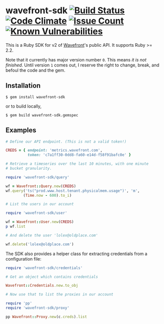 # wavefront-sdk [![Build Status](https://travis-ci.org/snltd/wavefront-sdk.svg?branch=master)](https://travis-ci.org/snltd/wavefront-sdk) [![Code Climate](https://codeclimate.com/github/snltd/wavefront-sdk/badges/gpa.svg)](https://codeclimate.com/github/snltd/wavefront-sdk) [![Issue Count](https://codeclimate.com/github/snltd/wavefront-sdk/badges/issue_count.svg)](https://codeclimate.com/github/snltd/wavefront-sdk) [![Known Vulnerabilities](https://snyk.io/test/github/snltd/wavefront-sdk/badge.svg)](https://snyk.io/test/github/snltd/wavefront-sdk)

This is a Ruby SDK for v2 of
[Wavefront](https://www.wavefront.com/)'s public API. It supports Ruby >= 2.2.

Note that it currently has major version number `0`. This means *it
is not finished*. Until version `1` comes out, I reserve the right
to change, break, and befoul the code and the gem.

## Installation

```
$ gem install wavefront-sdk
```

or to build locally,

```
$ gem build wavefront-sdk.gemspec
```

## Examples

```ruby
# Define our API endpoint. (This is not a valid token!)

CREDS = { endpoint: 'metrics.wavefront.com',
          token: 'c7a1ff30-0dd8-fa60-e14d-f58f91bafc0e' }

# Retrieve a timeseries over the last 10 minutes, with one minute
# bucket granularity.

require 'wavefront-sdk/query'

wf = Wavefront::Query.new(CREDS)
wf.query('ts("prod.www.host.tenant.physicalmem.usage")', 'm',
        (Time.now - 600).to_i)

# List the users in our account

require 'wavefront-sdk/user'

wf = Wavefront::User.new(CREDS)
p wf.list

# And delete the user 'lolex@oldplace.com'

wf.delete('lolex@oldplace.com')
```

The SDK also provides a helper class for extracting credentials from a
configuration file:

```ruby
require 'wavefront-sdk/credentials'

# Get an object which contains credentials

Wavefront::Credentials.new.to_obj

# Now use that to list the proxies in our account

require 'pp'
require 'wavefront-sdk/proxy'

pp Wavefront::Proxy.new(c.creds).list
```
